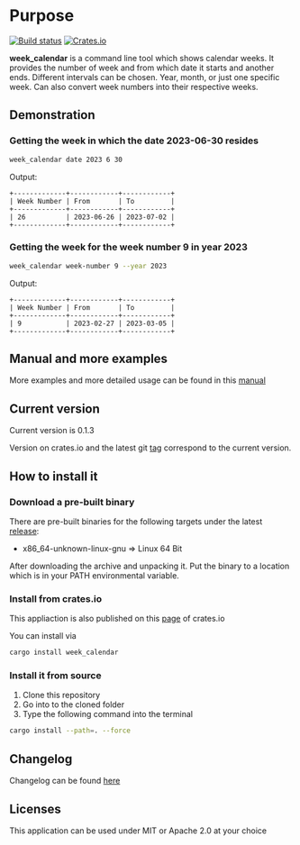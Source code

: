 # Purpose

[![Build status](https://github.com/BoolPurist/week_calendar_cli/actions/workflows/ci_check.yml/badge.svg)](https://github.com/boolpurist/week_calendar_cli/actions)
[![Crates.io](https://img.shields.io/crates/v/week_calendar.svg)](https://crates.io/crates/week_calendar)

**week_calendar** is a command line tool which shows calendar weeks. 
It provides the number of week and from which date it starts and another ends.
Different intervals can be chosen. Year, month, or just one specific week.
Can also convert week numbers into their respective weeks.

## Demonstration 

### Getting the week in which the date 2023-06-30 resides

```sh
week_calendar date 2023 6 30
```

Output:

```text
+-------------+------------+------------+
| Week Number | From       | To         |
+-------------+------------+------------+
| 26          | 2023-06-26 | 2023-07-02 |
+-------------+------------+------------+
```

### Getting the week for the week number 9 in year 2023

```sh
week_calendar week-number 9 --year 2023
```

Output:

```text
+-------------+------------+------------+
| Week Number | From       | To         |
+-------------+------------+------------+
| 9           | 2023-02-27 | 2023-03-05 |
+-------------+------------+------------+
```

## Manual and more examples

More examples and more detailed usage can be found in this [manual](./MANUAL.txt)

## Current version

Current version is 0.1.3

Version on crates.io and the latest git 
[tag](https://github.com/BoolPurist/week_calendar_cli/releases/tag/v0.1.3) 
correspond to the current version. 

## How to install it

### Download a pre-built binary

There are pre-built binaries for the following targets 
under the latest [release](https://github.com/BoolPurist/week_calendar_cli/releases/tag/v0.1.3):

- x86_64-unknown-linux-gnu => Linux 64 Bit

After downloading the archive and unpacking it. Put the binary to a location 
which is in your PATH environmental variable.

### Install from crates.io

This appliaction is also published on this [page](https://crates.io/crates/week_calendar) of crates.io 

You can install via 
```sh
cargo install week_calendar
```

### Install it from source

1. Clone this repository
2. Go into to the cloned folder
3. Type the following command into the terminal

```sh
cargo install --path=. --force
```

## Changelog 

Changelog can be found [here](./CHANGELOG.md)

## Licenses

This application can be used under MIT or Apache 2.0 at your choice

